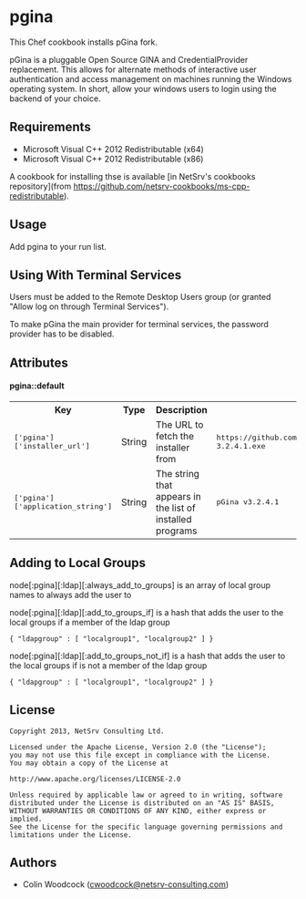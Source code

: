 pgina
=====
This Chef cookbook installs pGina fork.

pGina is a pluggable Open Source GINA and CredentialProvider replacement. This allows for alternate methods of interactive user authentication
and access management on machines running the Windows operating system. In short, allow your windows users to login using the backend of your choice.

Requirements
------------
* Microsoft Visual C++ 2012 Redistributable (x64)
* Microsoft Visual C++ 2012 Redistributable (x86)

A cookbook for installing thse is available [in NetSrv's cookbooks repository](from https://github.com/netsrv-cookbooks/ms-cpp-redistributable).

Usage
-----
Add pgina to your run list.

Using With Terminal Services
----------------------------
Users must be added to the Remote Desktop Users group (or granted "Allow log on through Terminal Services").

To make pGina the main provider for terminal services, the password provider has to be disabled.

Attributes
----------
#### pgina::default
<table>
  <tr>
    <th>Key</th>
    <th>Type</th>
    <th>Description</th>
    <th>Default</th>
  </tr>
  <tr>
    <td><tt>['pgina']['installer_url']</tt></td>
    <td>String</td>
    <td>The URL to fetch the installer from</td>
    <td><tt>https://github.com/MutonUfoAI/pgina/releases/download/3.2.4.1/pGinaSetup-3.2.4.1.exe</tt></td>
  </tr>
  <tr>
    <td><tt>['pgina']['application_string']</tt></td>
    <td>String</td>
    <td>The string that appears in the list of installed programs</td>
    <td><tt>pGina v3.2.4.1</tt></td>
  </tr>
</table>

Adding to Local Groups
----------------------

node[:pgina][:ldap][:always_add_to_groups] is an array of local group names to always add the user to

node[:pgina][:ldap][:add_to_groups_if] is a hash that adds the user to the local groups if a member of the ldap group

    { "ldapgroup" : [ "localgroup1", "localgroup2" ] }

node[:pgina][:ldap][:add_to_groups_not_if] is a hash that adds the user to the local groups if is not a member of the ldap group

    { "ldapgroup" : [ "localgroup1", "localgroup2" ] }

License
-------
    Copyright 2013, NetSrv Consulting Ltd.

    Licensed under the Apache License, Version 2.0 (the "License");
    you may not use this file except in compliance with the License.
    You may obtain a copy of the License at

    http://www.apache.org/licenses/LICENSE-2.0

    Unless required by applicable law or agreed to in writing, software
    distributed under the License is distributed on an "AS IS" BASIS,
    WITHOUT WARRANTIES OR CONDITIONS OF ANY KIND, either express or implied.
    See the License for the specific language governing permissions and
    limitations under the License.

Authors
-------
* Colin Woodcock (<cwoodcock@netsrv-consulting.com>)

